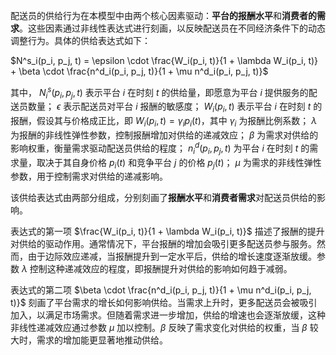 配送员的供给行为在本模型中由两个核心因素驱动：**平台的报酬水平**和**消费者的需求**。这些因素通过非线性表达式进行刻画，以反映配送员在不同经济条件下的动态调整行为。具体的供给表达式如下：

$N^s_i(p_i, p_j, t) = \epsilon \cdot \frac{W_i(p_i, t)}{1 + \lambda W_i(p_i, t)} + \beta \cdot \frac{n^d_i(p_i, p_j, t)}{1 + \mu n^d_i(p_i, p_j, t)}$

其中，
$N^s_i(p_i, p_j, t)$ 表示平台 $i$ 在时刻 $t$ 的供给量，即愿意为平台 $i$ 提供服务的配送员数量；
$\epsilon$ 表示配送员对平台 $i$ 报酬的敏感度；
$W_i(p_i, t)$ 表示平台 $i$ 在时刻 $t$ 的报酬，假设其与价格成正比，即 $W_i(p_i, t) = \gamma_i p_i(t)$，其中 $\gamma_i$ 为报酬比例系数；
$\lambda$ 为报酬的非线性弹性参数，控制报酬增加对供给的递减效应；
$\beta$ 为需求对供给的影响权重，衡量需求驱动配送员供给的程度；
$n^d_i(p_i, p_j, t)$ 为平台 $i$ 在时刻 $t$ 的需求量，取决于其自身价格 $p_i(t)$ 和竞争平台 $j$ 的价格 $p_j(t)$；
$\mu$ 为需求的非线性弹性参数，用于控制需求对供给的递减影响。

该供给表达式由两部分组成，分别刻画了**报酬水平**和**消费者需求**对配送员供给的影响。

表达式的第一项 $\frac{W_i(p_i, t)}{1 + \lambda W_i(p_i, t)}$ 描述了报酬的提升对供给的驱动作用。通常情况下，平台报酬的增加会吸引更多配送员参与服务。然而，由于边际效应递减，当报酬提升到一定水平后，供给的增长速度逐渐放缓。参数 $\lambda$ 控制这种递减效应的程度，即报酬提升对供给的影响如何趋于减弱。

表达式的第二项 $\beta \cdot \frac{n^d_i(p_i, p_j, t)}{1 + \mu n^d_i(p_i, p_j, t)}$ 刻画了平台需求的增长如何影响供给。当需求上升时，更多配送员会被吸引加入，以满足市场需求。但随着需求进一步增加，供给的增速也会逐渐放缓，这种非线性递减效应通过参数 $\mu$ 加以控制。$\beta$ 反映了需求变化对供给的权重，当 $\beta$ 较大时，需求的增加能更显著地推动供给。